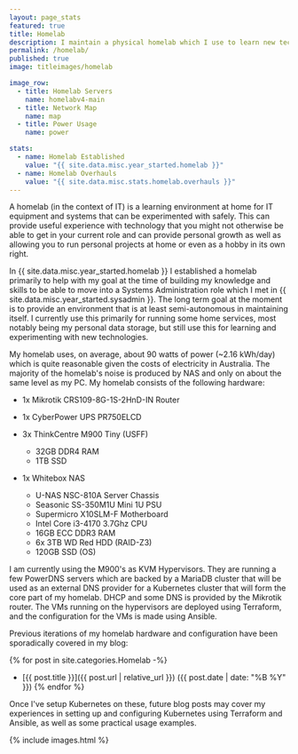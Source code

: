 ```yaml
---
layout: page_stats
featured: true
title: Homelab
description: I maintain a physical homelab which I use to learn new technology.
permalink: /homelab/
published: true
image: titleimages/homelab

image_row:
  - title: Homelab Servers
    name: homelabv4-main
  - title: Network Map
    name: map
  - title: Power Usage
    name: power

stats:
  - name: Homelab Established
    value: "{{ site.data.misc.year_started.homelab }}"
  - name: Homelab Overhauls
    value: "{{ site.data.misc.stats.homelab.overhauls }}"
---
```


A homelab (in the context of IT) is a learning environment at home for IT equipment and systems that can be experimented with safely. This can provide useful experience with technology that you might not otherwise be able to get in your current role and can provide personal growth as well as allowing you to run personal projects at home or even as a hobby in its own right.

In {{ site.data.misc.year_started.homelab }} I established a homelab primarily to help with my goal at the time of building my knowledge and skills to be able to move into a Systems Administration role which I met in {{ site.data.misc.year_started.sysadmin }}. The long term goal at the moment is to provide an environment that is at least semi-autonomous in maintaining itself. I currently use this primarily for running some home services, most notably being my personal data storage, but still use this for learning and experimenting with new technologies.

My homelab uses, on average, about 90 watts of power (~2.16 kWh/day) which is quite reasonable given the costs of electricity in Australia. The majority of the homelab's noise is produced by NAS and only on about the same level as my PC. My homelab consists of the following hardware:

* 1x Mikrotik CRS109-8G-1S-2HnD-IN Router

* 1x CyberPower UPS PR750ELCD

* 3x ThinkCentre M900 Tiny (USFF)
  * 32GB DDR4 RAM
  * 1TB SSD

* 1x Whitebox NAS
  * U-NAS NSC-810A Server Chassis
  * Seasonic SS-350M1U Mini 1U PSU
  * Supermicro X10SLM-F Motherboard
  * Intel Core i3-4170 3.7Ghz CPU
  * 16GB ECC DDR3 RAM
  * 6x 3TB WD Red HDD (RAID-Z3)
  * 120GB SSD (OS)

I am currently using the M900's as KVM Hypervisors. They are running a few PowerDNS servers which are backed by a MariaDB cluster that will be used as an external DNS provider for a Kubernetes cluster that will form the core part of my homelab. DHCP and some DNS is provided by the Mikrotik router. The VMs running on the hypervisors are deployed using Terraform, and the configuration for the VMs is made using Ansible.

Previous iterations of my homelab hardware and configuration have been sporadically covered in my blog:

{% for post in site.categories.Homelab -%}
* [{{ post.title }}]({{ post.url | relative_url }}) ({{ post.date | date: "%B %Y" }})
{% endfor %}

Once I've setup Kubernetes on these, future blog posts may cover my experiences in setting up and configuring Kubernetes using Terraform and Ansible, as well as some practical usage examples.

{% include images.html %}
